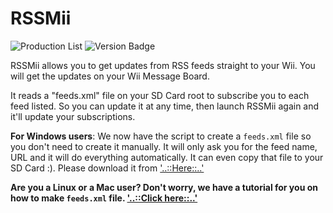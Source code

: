 # RSSMii
![Production List](https://img.shields.io/discord/206934458954153984.svg?style=flat-square)
![Version Badge](https://img.shields.io/github/release/riiconnect24/rssmii.svg?style=flat-square)

RSSMii allows you to get updates from RSS feeds straight to your Wii. You will get the updates on your Wii Message Board.

It reads a "feeds.xml" file on your SD Card root to subscribe you to each feed listed. So you can update it at any time, then launch RSSMii again and it'll update your subscriptions.

 <b>For Windows users</b>: We now have the script to create a `feeds.xml` file so you don't need to create it manually. It will only ask you for the feed name, URL and it will do everything automatically. It can even copy that file to your SD Card :). Please download it from ['..::Here::..'](https://github.com/RiiConnect24/rssmii/releases)
 
<b>Are you a Linux or a Mac user? Don't worry, we have a tutorial for you on how to make `feeds.xml` file. ['..::Click here::..'](https://wii.guide/rssmii)</b>
